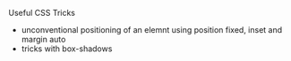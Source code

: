 Useful CSS Tricks

- unconventional positioning of an elemnt using position fixed, inset and margin auto
- tricks with box-shadows
